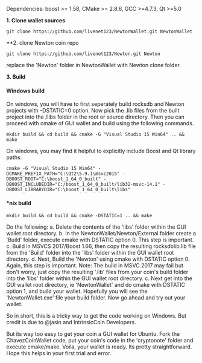 
Dependencies: boost >= 1.58, CMake >= 2.8.6, GCC >=4.7.3, Qt >=5.0

**1. Clone wallet sources**

```
git clone https://github.com/livenet123/NewtonWallet.git NewtonWallet
```

**2. clone Newton coin repo

```
git clone https://github.com/livenet123/Newton.git Newton
```
replace the 'Newton' folder in NewtonWallet with Newton clone folder.

**3. Build**

#### Windows build

On windows, you will have to first seperately build rocksdb and Newton projects with -DSTATIC=0 option. Now pick the .lib files from the built project into the /libs folder in the root or source directory. Then you can proceed with cmake of GUI wallet and build using the following commands.

```
mkdir build && cd build && cmake -G "Visual Studio 15 Win64" .. && make
```

On windows, you may find it helpful to explicitly include Boost and Qt library paths:

```
cmake -G "Visual Studio 15 Win64" -DCMAKE_PREFIX_PATH="C:\Qt2\5.9.1\msvc2015" -DBOOST_ROOT="C:\boost_1_64_0_built" -DBOOST_INCLUDEDIR="C:/boost_1_64_0_built/lib32-msvc-14.1" -DBOOST_LIBRARYDIR="C:\boost_1_64_0_built\libs"
 ```
#### *nix build
```
mkdir build && cd build && cmake -DSTATIC=1 .. && make
```

Do the following:
    a. Delete the contents of the 'libs' folder within the GUI wallet root directory.
    b. In the NewtonWallet/Newton/External folder create a 'Build' folder, execute cmake with DSTATIC option 0. This step is important.
    c. Build in MSVCS 2017/Boost 1.66, then copy the resulting rocksdblib.lib file from the 'Build' folder into the 'libs' folder within the GUI wallet root directory.
    d. Next, Build the 'Newton' using cmake with DSTATIC option 0. Again, this step is important. Note: The build in MSVC 2017 may fail but don't worry, just copy the resulting '.lib' files from your coin's build folder into the 'libs' folder within the GUI wallet root directory.
    c. Next get into the GUI wallet root directory, ie 'NewtonWallet' and do cmake with DSTATIC option 1, and build your wallet. Hopefully you will see the 'NewtonWallet.exe' file your build folder.
    Now go ahead and try out your wallet.

So in short, this is a tricky way to get the code working on Windows. But credit is due to @jasin and IntrinsicCoin Developers.

But its way too easy to get your coin a GUI wallet for Ubuntu. Fork the ChavezCoinWallet code, put your coin's code in the 'cryptonote' folder and execute cmake/make. Voila, your wallet is ready. Its pretty straightforward. Hope this helps in your first trial and error.

